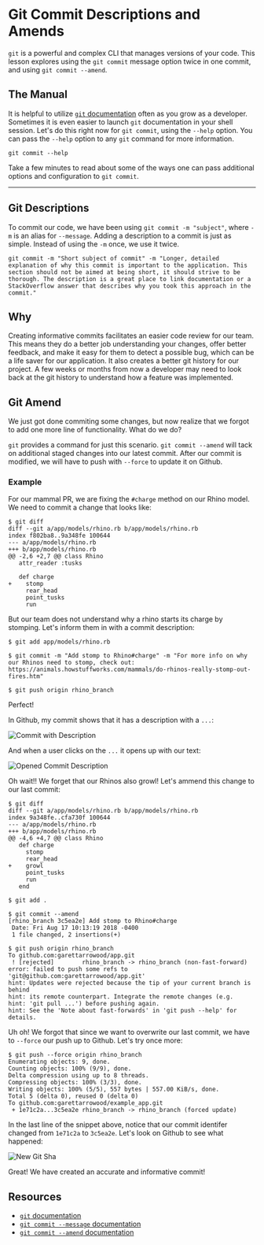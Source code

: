 # Git Commit Descriptions and Amends

`git` is a powerful and complex CLI that manages versions of your code. This lesson explores using the `git commit` message option twice in one commit, and using `git commit --amend`.

## The Manual

It is helpful to utilize [`git` documentation](https://git-scm.com/doc) often as you grow as a developer. Sometimes it is even easier to launch `git` documentation in your shell session. Let's do this right now for `git commit`, using the `--help` option. You can pass the `--help` option to any `git` command for more information.

```
git commit --help
```

Take a few minutes to read about some of the ways one can pass additional options and configuration to `git commit`.

---

## Git Descriptions

To commit our code, we have been using `git commit -m "subject"`, where `-m` is an alias for `--message`. Adding a description to a commit is just as simple. Instead of using the `-m` once, we use it twice.

```
git commit -m "Short subject of commit" -m "Longer, detailed explanation of why this commit is important to the application. This section should not be aimed at being short, it should strive to be thorough. The description is a great place to link documentation or a StackOverflow answer that describes why you took this approach in the commit."
```

## Why

Creating informative commits facilitates an easier code review for our team. This means they do a better job understanding your changes, offer better feedback, and make it easy for them to detect a possible bug, which can be a life saver for our application. It also creates a better git history for our project. A few weeks or months from now a developer may need to look back at the git history to understand how a feature was implemented.

## Git Amend

We just got done commiting some changes, but now realize that we forgot to add one more line of functionality. What do we do?

`git` provides a command for just this scenario. `git commit --amend` will tack on additional staged changes into our latest commit. After our commit is modified, we will have to push with `--force` to update it on Github.

### Example

For our mammal PR, we are fixing the `#charge` method on our Rhino model. We need to commit a change that looks like:

```
$ git diff
diff --git a/app/models/rhino.rb b/app/models/rhino.rb
index f802ba8..9a348fe 100644
--- a/app/models/rhino.rb
+++ b/app/models/rhino.rb
@@ -2,6 +2,7 @@ class Rhino
   attr_reader :tusks

   def charge
+    stomp
     rear_head
     point_tusks
     run
```

But our team does not understand why a rhino starts its charge by stomping. Let's inform them in with a commit description:

```
$ git add app/models/rhino.rb

$ git commit -m "Add stomp to Rhino#charge" -m "For more info on why our Rhinos need to stomp, check out: https://animals.howstuffworks.com/mammals/do-rhinos-really-stomp-out-fires.htm"

$ git push origin rhino_branch
```

Perfect!

In Github, my commit shows that it has a description with a `...`:

![Commit with Description](https://raw.githubusercontent.com/powerhome/phrg-git-commit-messages-and-amends/master/commit-with-description.png?raw=true "Commit with Description")

And when a user clicks on the `...` it opens up with our text:

![Opened Commit Description](https://raw.githubusercontent.com/powerhome/phrg-git-commit-messages-and-amends/master/opened-commit-description.png?raw=true "Opened Commit Description")

Oh wait!! We forget that our Rhinos also growl! Let's ammend this change to our last commit:

```
$ git diff
diff --git a/app/models/rhino.rb b/app/models/rhino.rb
index 9a348fe..cfa730f 100644
--- a/app/models/rhino.rb
+++ b/app/models/rhino.rb
@@ -4,6 +4,7 @@ class Rhino
   def charge
     stomp
     rear_head
+    growl
     point_tusks
     run
   end
```

```
$ git add .

$ git commit --amend
[rhino_branch 3c5ea2e] Add stomp to Rhino#charge
 Date: Fri Aug 17 10:13:19 2018 -0400
 1 file changed, 2 insertions(+)

$ git push origin rhino_branch
To github.com:garettarrowood/app.git
 ! [rejected]        rhino_branch -> rhino_branch (non-fast-forward)
error: failed to push some refs to 'git@github.com:garettarrowood/app.git'
hint: Updates were rejected because the tip of your current branch is behind
hint: its remote counterpart. Integrate the remote changes (e.g.
hint: 'git pull ...') before pushing again.
hint: See the 'Note about fast-forwards' in 'git push --help' for details.
```

Uh oh! We forgot that since we want to overwrite our last commit, we have to `--force` our push up to Github. Let's try once more:

```
$ git push --force origin rhino_branch
Enumerating objects: 9, done.
Counting objects: 100% (9/9), done.
Delta compression using up to 8 threads.
Compressing objects: 100% (3/3), done.
Writing objects: 100% (5/5), 557 bytes | 557.00 KiB/s, done.
Total 5 (delta 0), reused 0 (delta 0)
To github.com:garettarrowood/example_app.git
 + 1e71c2a...3c5ea2e rhino_branch -> rhino_branch (forced update)
```

In the last line of the snippet above, notice that our commit identifer changed from `1e71c2a` to `3c5ea2e`. Let's look on Github to see what happened:

![New Git Sha](https://raw.githubusercontent.com/powerhome/phrg-git-commit-messages-and-amends/master/new-git-sha.png?raw=true "New Git Sha")

Great! We have created an accurate and informative commit!

## Resources

- [`git` documentation](https://git-scm.com/doc)
- [`git commit --message` documentation](https://git-scm.com/docs/git-commit#git-commit--mltmsggt)
- [`git commit --amend` documentation](https://git-scm.com/docs/git-commit#git-commit---amend)
